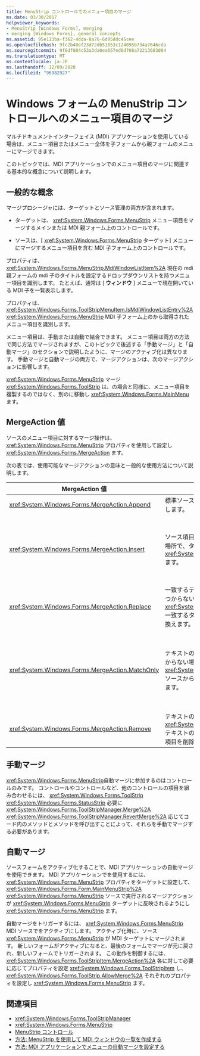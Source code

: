 ```yaml
---
title: MenuStrip コントロールでのメニュー項目のマージ
ms.date: 03/30/2017
helpviewer_keywords:
- MenuStrip [Windows Forms], merging
- merging [Windows Forms], general concepts
ms.assetid: 95e113ba-f362-4dda-8a76-6d95ddc45cee
ms.openlocfilehash: 9fc2b40ef23d72db51853c124095b734a7646cda
ms.sourcegitcommit: 9f6df084c53a3da0ea657ed0d708a72213683084
ms.translationtype: MT
ms.contentlocale: ja-JP
ms.lasthandoff: 12/09/2020
ms.locfileid: "96982927"
---
```

# <a name="merging-menu-items-in-the-windows-forms-menustrip-control"></a>Windows フォームの MenuStrip コントロールへのメニュー項目のマージ
マルチドキュメントインターフェイス (MDI) アプリケーションを使用している場合は、メニュー項目またはメニュー全体を子フォームから親フォームのメニューにマージできます。  
  
 このトピックでは、MDI アプリケーションでのメニュー項目のマージに関連する基本的な概念について説明します。  
  
## <a name="general-concepts"></a>一般的な概念  
 マージプロシージャには、ターゲットとソース管理の両方が含まれます。  
  
- ターゲットは、 <xref:System.Windows.Forms.MenuStrip> メニュー項目をマージするメインまたは MDI 親フォーム上のコントロールです。  
  
- ソースは、[ <xref:System.Windows.Forms.MenuStrip> ターゲット] メニューにマージするメニュー項目を含む MDI 子フォーム上のコントロールです。  
  
 プロパティは、 <xref:System.Windows.Forms.MenuStrip.MdiWindowListItem%2A> 現在の mdi 親フォームの mdi 子のタイトルを設定するドロップダウンリストを持つメニュー項目を識別します。 たとえば、通常は [ **ウィンドウ** ] メニューで現在開いている MDI 子を一覧表示します。  
  
 プロパティは、 <xref:System.Windows.Forms.ToolStripMenuItem.IsMdiWindowListEntry%2A> <xref:System.Windows.Forms.MenuStrip> MDI 子フォーム上のから取得されたメニュー項目を識別します。  
  
 メニュー項目は、手動または自動で結合できます。 メニュー項目は両方の方法で同じ方法でマージされますが、このトピックで後述する「手動マージ」と「自動マージ」のセクションで説明したように、マージのアクティブ化は異なります。 手動マージと自動マージの両方で、マージアクションは、次のマージアクションに影響します。  
  
 <xref:System.Windows.Forms.MenuStrip> マージ <xref:System.Windows.Forms.ToolStrip> は、の場合と同様に、メニュー項目を複製するのではなく、別のに移動し <xref:System.Windows.Forms.MainMenu> ます。  
  
## <a name="mergeaction-values"></a>MergeAction 値  
 ソースのメニュー項目に対するマージ操作は、 <xref:System.Windows.Forms.MenuStrip> プロパティを使用して設定し <xref:System.Windows.Forms.MergeAction> ます。  
  
 次の表では、使用可能なマージアクションの意味と一般的な使用方法について説明します。  
  
|MergeAction 値|説明|一般的な用途|  
|-----------------------|-----------------|-----------------|  
|<xref:System.Windows.Forms.MergeAction.Append>|標準ソース項目をターゲット項目のコレクションの末尾に追加します。|プログラムの一部がアクティブになったときにメニューの最後にメニュー項目を追加する。|  
|<xref:System.Windows.Forms.MergeAction.Insert>|ソース項目に対して設定されたプロパティによって指定された場所で、ターゲット項目のコレクションにソース項目を追加し <xref:System.Windows.Forms.ToolStripItem.MergeIndex%2A> ます。|プログラムの一部がアクティブになったときに、メニューの中央または先頭にメニュー項目を追加します。<br /><br /> の値 <xref:System.Windows.Forms.ToolStripItem.MergeIndex%2A> が両方のメニュー項目で同じ場合は、逆順に追加されます。 <xref:System.Windows.Forms.ToolStripItem.MergeIndex%2A>元の順序を保持するために適切に設定します。|  
|<xref:System.Windows.Forms.MergeAction.Replace>|一致するテキストを検索します。または、一致する文字列が見つからない場合は値を使用し、 <xref:System.Windows.Forms.ToolStripItem.MergeIndex%2A> 一致するターゲットメニュー項目をソースメニュー項目に置き換えます。|ターゲットメニュー項目を、同じ名前のソースメニュー項目で置き換えます。|  
|<xref:System.Windows.Forms.MergeAction.MatchOnly>|テキストの一致を検索します。または、テキストの一致が見つからない場合は値を使用し、 <xref:System.Windows.Forms.ToolStripItem.MergeIndex%2A> ソースからターゲットにすべてのドロップダウン項目を追加します。|メニュー項目をサブメニューに挿入または追加したり、サブメニューからメニュー項目を削除したりするメニュー構造を構築します。 たとえば、MDI 子からメインの [ <xref:System.Windows.Forms.MenuStrip> **名前を付けて保存**] メニューにメニュー項目を追加できます。<br /><br /> <xref:System.Windows.Forms.MergeAction.MatchOnly> 操作を行わずに、メニュー構造内を移動することができます。 これにより、後続の項目を評価することができます。|  
|<xref:System.Windows.Forms.MergeAction.Remove>|テキストの一致を検索します。または、 <xref:System.Windows.Forms.ToolStripItem.MergeIndex%2A> テキストの一致が見つからない場合は値を使用して、対象から項目を削除します。|ターゲットからメニュー項目を削除 <xref:System.Windows.Forms.MenuStrip> しています。|  
  
## <a name="manual-merging"></a>手動マージ  
 <xref:System.Windows.Forms.MenuStrip>自動マージに参加するのはコントロールのみです。 コントロールやコントロールなど、他のコントロールの項目を組み合わせるには、 <xref:System.Windows.Forms.ToolStrip> <xref:System.Windows.Forms.StatusStrip> 必要に <xref:System.Windows.Forms.ToolStripManager.Merge%2A> <xref:System.Windows.Forms.ToolStripManager.RevertMerge%2A> 応じてコード内のメソッドとメソッドを呼び出すことによって、それらを手動でマージする必要があります。  
  
## <a name="automatic-merging"></a>自動マージ  
 ソースフォームをアクティブ化することで、MDI アプリケーションの自動マージを使用できます。 MDI アプリケーションでを使用するには、 <xref:System.Windows.Forms.MenuStrip> プロパティをターゲットに設定して、 <xref:System.Windows.Forms.Form.MainMenuStrip%2A> <xref:System.Windows.Forms.MenuStrip> ソースで実行されるマージアクションが <xref:System.Windows.Forms.MenuStrip> ターゲットに反映されるようにし <xref:System.Windows.Forms.MenuStrip> ます。  
  
 自動マージをトリガーするには、 <xref:System.Windows.Forms.MenuStrip> MDI ソースでをアクティブにします。 アクティブ化時に、ソース <xref:System.Windows.Forms.MenuStrip> が MDI ターゲットにマージされます。 新しいフォームがアクティブになると、最後のフォームでマージが元に戻され、新しいフォームでトリガーされます。 この動作を制御するには、 <xref:System.Windows.Forms.ToolStripItem.MergeAction%2A> 各に対して必要に応じてプロパティを設定 <xref:System.Windows.Forms.ToolStripItem> し、 <xref:System.Windows.Forms.ToolStrip.AllowMerge%2A> それぞれのプロパティを設定し <xref:System.Windows.Forms.MenuStrip> ます。  
  
## <a name="see-also"></a>関連項目

- <xref:System.Windows.Forms.ToolStripManager>
- <xref:System.Windows.Forms.MenuStrip>
- [MenuStrip コントロール](menustrip-control-windows-forms.md)
- [方法: MenuStrip を使用して MDI ウィンドウの一覧を作成する](how-to-create-an-mdi-window-list-with-menustrip-windows-forms.md)
- [方法: MDI アプリケーションでメニューの自動マージを設定する](how-to-set-up-automatic-menu-merging-for-mdi-applications.md)
